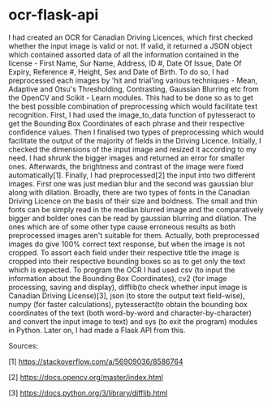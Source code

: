 # ocr-flask-api

I had created an OCR for Canadian Driving Licences, which first checked whether the input image is valid or not. If valid, it returned a JSON object which contained assorted data of all the information contained in the license - First Name, Sur Name, Address, ID #, Date Of Issue, Date Of Expiry, Reference #, Height, Sex and Date of Birth. To do so, I had preprocessed each images by 'hit and trial'ing various techniques - Mean, Adaptive and Otsu's Thresholding, Contrasting, Gaussian Blurring etc from the OpenCV and Scikit - Learn modules. This had to be done so as to get the best possible combination of preprocessing which would facilitate text recognition. First, I had used the image_to_data function of pytesseract to get the Bounding Box Coordinates of each phrase and their respective confidence values. Then I finalised two types of preprocessing which would facilitate the output of the majority of fields in the Driving Licence. Initially, I checked the dimensions of the input image and resized it according to my need. I had shrunk the bigger images and returned an error for smaller ones. Afterwards, the brightness and contrast of the image were fixed automatically[1]. Finally, I had preprocessed[2] the input into two different images. First one was just median blur and the second was gaussian blur along with dilation. Broadly, there are two types of fonts in the Canadian Driving Licence on the basis of their size and boldness. The small and thin fonts can be simply read in the median blurred image and the comparatively bigger and bolder ones can be read by gaussian blurring and dilation. The ones which are of some other type cause erroneous results as both preprocessed images aren't suitable for them. Actually, both preprocessed images do give 100% correct text response, but when the image is not cropped. To assort each field under their respective title the image is cropped into their respective bounding boxes so as to get only the text which is expected.
To program the OCR I had used csv (to input the information about the Bounding Box Coordinates), cv2 (for image processing, saving and display), difflib(to check whether input image is Canadian Driving License)[3], json (to store the output text field-wise), numpy (for faster calculations), pytesseract(to obtain the bounding box coordinates of the text (both word-by-word and character-by-character) and convert the input image to text) and sys (to exit the program) modules in Python.
Later on, I had made a Flask API from this.

Sources:

[1]		https://stackoverflow.com/a/56909036/8586764

[2]		https://docs.opencv.org/master/index.html

[3]		https://docs.python.org/3/library/difflib.html
